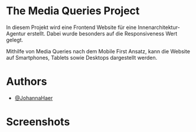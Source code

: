 # The Media Queries Project
In diesem Projekt wird eine Frontend Website für eine Innenarchitektur-Agentur erstellt. Dabei wurde besonders auf die Responsiveness Wert gelegt.

Mithilfe von Media Queries nach dem Mobile First Ansatz, kann die Website auf Smartphones, Tablets sowie Desktops dargestellt werden.

# Authors
- [@JohannaHaer](https://github.com/JohannaHaer)

# Screenshots
